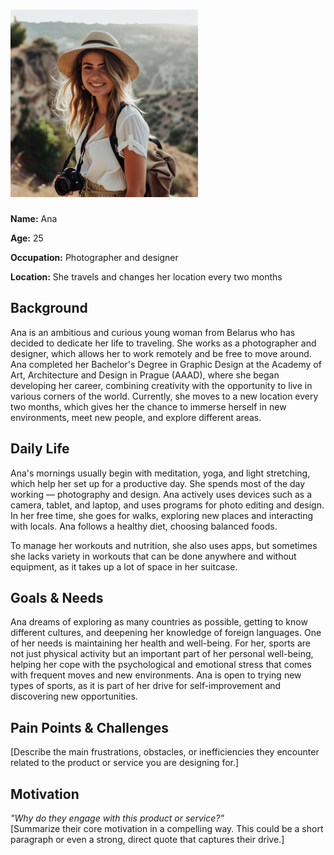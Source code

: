 # <img src="Ana.jpg" alt="Ana" width="300"/>
**Name:** Ana

**Age:** 25 

**Occupation:** Photographer and designer

**Location:** She travels and changes her location every two months 

## Background  

Ana is an ambitious and curious young woman from Belarus who has decided to dedicate her life to traveling. She works as a photographer and designer, which allows her to work remotely and be free to move around. Ana completed her Bachelor's Degree in Graphic Design at the Academy of Art, Architecture and Design in Prague (AAAD), where she began developing her career, combining creativity with the opportunity to live in various corners of the world. Currently, she moves to a new location every two months, which gives her the chance to immerse herself in new environments, meet new people, and explore different areas.
## Daily Life  
Ana's mornings usually begin with meditation, yoga, and light stretching, which help her set up for a productive day. She spends most of the day working — photography and design. Ana actively uses devices such as a camera, tablet, and laptop, and uses programs for photo editing and design. In her free time, she goes for walks, exploring new places and interacting with locals. Ana follows a healthy diet, choosing balanced foods. 

To manage her workouts and nutrition, she also uses apps, but sometimes she lacks variety in workouts that can be done anywhere and without equipment, as it takes up a lot of space in her suitcase.

## Goals & Needs  
Ana dreams of exploring as many countries as possible, getting to know different cultures, and deepening her knowledge of foreign languages. One of her needs is maintaining her health and well-being. For her, sports are not just physical activity but an important part of her personal well-being, helping her cope with the psychological and emotional stress that comes with frequent moves and new environments. Ana is open to trying new types of sports, as it is part of her drive for self-improvement and discovering new opportunities.  

## Pain Points & Challenges  
[Describe the main frustrations, obstacles, or inefficiencies they encounter related to the product or service you are designing for.]  

## Motivation  
*"Why do they engage with this product or service?"*  
[Summarize their core motivation in a compelling way. This could be a short paragraph or even a strong, direct quote that captures their drive.]  
